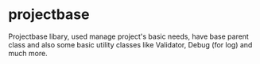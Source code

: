 # projectbase
Projectbase libary, used manage project's basic needs, have base parent class and also some basic utility classes like Validator, Debug (for log) and much more.
